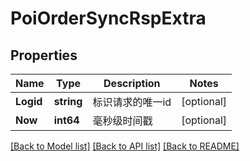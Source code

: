 # PoiOrderSyncRspExtra

## Properties

Name | Type | Description | Notes
------------ | ------------- | ------------- | -------------
**Logid** | **string** | 标识请求的唯一id | [optional] 
**Now** | **int64** | 毫秒级时间戳 | [optional] 

[[Back to Model list]](../README.md#documentation-for-models) [[Back to API list]](../README.md#documentation-for-api-endpoints) [[Back to README]](../README.md)



